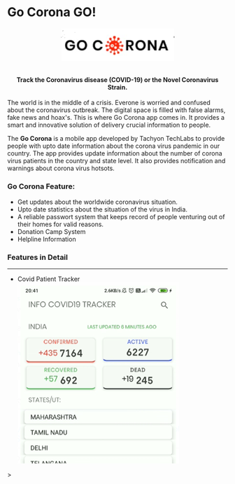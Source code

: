 # Go Corona GO!
<h4 align="center">
    <a href="https://github.com/Omkar17dalvi/Example">
        <img src="https://github.com/Omkar17dalvi/Example/blob/master/images/gocorona.png" alt="corona-cli" />
    </a>
    <br>
    <br>

Track the Coronavirus disease (COVID-19) or the Novel Coronavirus Strain.

</h4>

The world is in the middle of a crisis. Everone is worried and confused about the coronavirus outbreak. The digital space is filled with false alarms, fake news and hoax's. This is where Go Corona app comes in. It provides a smart and innovative solution of delivery crucial information to people.  

The **Go Corona** is a mobile app developed by Tachyon TechLabs to provide people with upto date information about the corona virus pandemic in our country. The app provides update information about the number of corona virus patients in the country and state level. It also provides notification and warnings about corona virus hotsots.  


### Go Corona Feature: 
<ul>
	<li>Get updates about the worldwide coronavirus situation.</li>
	<li>Upto date statistics about the situation of the virus in India.</li>
	<li>A reliable passwort system that keeps record of people venturing out of their homes for valid reasons.</li>
	<li>Donation Camp System</li>
	<li>Helpline Information</li>

</ul>

<h3>Features in Detail</h3>
<hr>

<ul>
<li>Covid Patient Tracker	
<img src="https://github.com/Omkar17dalvi/Example/blob/master/images/tracker.png">
</li>
</ul>>